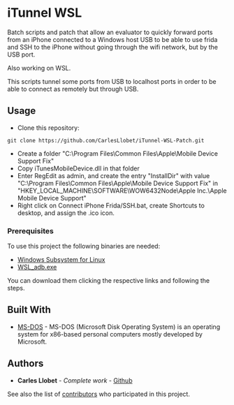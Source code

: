 # iTunnel WSL
Batch scripts and patch that allow an evaluator to quickly forward ports from an iPhone connected to a Windows host USB to be able to use frida and SSH to the iPhone without going through the wifi network, but by the USB port.

Also working on WSL.

This scripts tunnel some ports from USB to localhost ports in order to be able to connect as remotely but through USB.

## Usage

- Clone this repository:

```
git clone https://github.com/CarlesLlobet/iTunnel-WSL-Patch.git
```

- Create a folder "C:\Program Files\Common Files\Apple\Mobile Device Support Fix\"
- Copy iTunesMobileDevice.dll in that folder
- Enter RegEdit as admin, and create the entry "InstallDir" with value "C:\Program Files\Common Files\Apple\Mobile Device Support Fix\" in "HKEY_LOCAL_MACHINE\SOFTWARE\WOW6432Node\Apple Inc.\Apple Mobile Device Support"
- Right click on Connect iPhone Frida/SSH.bat, create Shortcuts to desktop, and assign the .ico icon.

### Prerequisites

To use this project the following binaries are needed: 
- [Windows Subsystem for Linux](https://docs.microsoft.com/en-us/windows/wsl/install-win10)
- [WSL_adb.exe](https://git/carles.llobet/GDB)

You can download them clicking the respective links and following the steps.

## Built With

* [MS-DOS](https://ca.wikipedia.org/wiki/MS-DOS) -  MS-DOS (Microsoft Disk Operating System) is an operating system for x86-based personal computers mostly developed by Microsoft.

## Authors

* **Carles Llobet** - *Complete work* - [Github](https://github.com/CarlesLlobet)

See also the list of [contributors](https://github.com/CarlesLlobet/iTunnel-WSL-Patch/contributors) who participated in this project.

